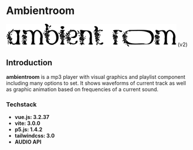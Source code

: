# Ambientroom

![ambientroom](https://raw.githubusercontent.com/toungyhug/ambientroom/master/src/assets/logo_small_rev.png)
(v2)


## Introduction
**ambientroom** is a mp3 player with visual graphics and playlist component including many options to set.
It shows waveforms of current track as well as graphic animation based on frequencies of a current sound.

### Techstack
* **vue.js: 3.2.37**
* **vite: 3.0.0**
* **p5.js: 1.4.2**
* **tailwindcss: 3.0**
* **AUDIO API**



